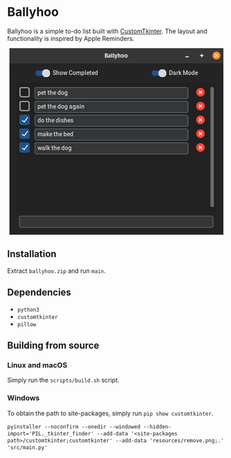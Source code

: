 # Ballyhoo

Ballyhoo is a simple to-do list built with [CustomTkinter](https://github.com/TomSchimansky/CustomTkinter). The layout and functionality is inspired by Apple Reminders.

<p align="center">
  <img src="resources/screenshot.png"/>
</p>

## Installation

Extract `ballyhoo.zip` and run `main`.

## Dependencies

* `python3`
* `customtkinter`
* `pillow`

## Building from source

### Linux and macOS

Simply run the `scripts/build.sh` script.

### Windows

To obtain the path to site-packages, simply run `pip show customtkinter`.

```
pyinstaller --noconfirm --onedir --windowed --hidden-import='PIL._tkinter_finder' --add-data '<site-packages path>/customtkinter;customtkinter' --add-data 'resources/remove.png;.' 'src/main.py'
```
